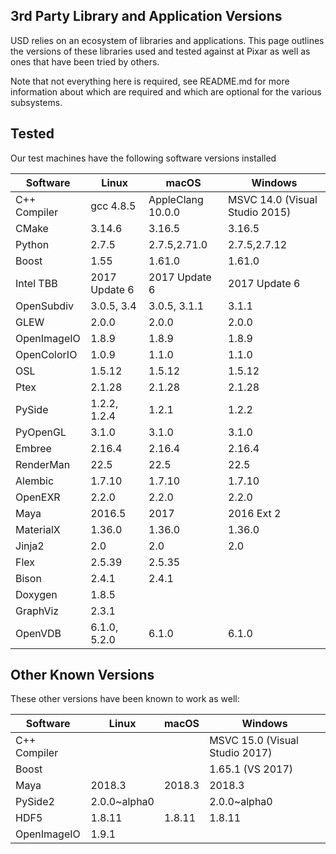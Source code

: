 3rd Party Library and Application Versions
------------------------------------------

USD relies on an ecosystem of libraries and applications.  This page outlines
the versions of these libraries used and tested against at Pixar as well as
ones that have been tried by others.

Note that not everything here is required, see README.md for more information
about which are required and which are optional for the various subsystems.

## Tested

Our test machines have the following software versions installed

| Software      | Linux        | macOS        | Windows      |
| ------------- | ------------ | ------------ | ------------ |
| C++ Compiler  | gcc 4.8.5    | AppleClang 10.0.0 | MSVC 14.0 (Visual Studio 2015) |
| CMake         | 3.14.6       | 3.16.5       | 3.16.5       |
| Python        | 2.7.5        | 2.7.5,2.71.0 | 2.7.5,2.7.12 |
| Boost         | 1.55         | 1.61.0       | 1.61.0       |
| Intel TBB     | 2017 Update 6 | 2017 Update 6 | 2017 Update 6 |
| OpenSubdiv    | 3.0.5, 3.4   | 3.0.5, 3.1.1 | 3.1.1        |
| GLEW          | 2.0.0        | 2.0.0        | 2.0.0        |
| OpenImageIO   | 1.8.9        | 1.8.9        | 1.8.9        |
| OpenColorIO   | 1.0.9        | 1.1.0        | 1.1.0        |
| OSL           | 1.5.12       | 1.5.12       | 1.5.12       |
| Ptex          | 2.1.28       | 2.1.28       | 2.1.28       |
| PySide        | 1.2.2, 1.2.4 | 1.2.1        | 1.2.2        |
| PyOpenGL      | 3.1.0        | 3.1.0        | 3.1.0        |
| Embree        | 2.16.4       | 2.16.4       | 2.16.4       |
| RenderMan     | 22.5         | 22.5         | 22.5         |
| Alembic       | 1.7.10       | 1.7.10       | 1.7.10       |
| OpenEXR       | 2.2.0        | 2.2.0        | 2.2.0        |
| Maya          | 2016.5       | 2017         | 2016 Ext 2   |
| MaterialX     | 1.36.0       | 1.36.0       | 1.36.0       |
| Jinja2        | 2.0          | 2.0          | 2.0          |
| Flex          | 2.5.39       | 2.5.35       |              |
| Bison         | 2.4.1        | 2.4.1        |              |
| Doxygen       | 1.8.5        |              |              |
| GraphViz      | 2.3.1        |              |              |
| OpenVDB       | 6.1.0, 5.2.0 | 6.1.0        | 6.1.0        |

## Other Known Versions

These other versions have been known to work as well:

| Software      | Linux        | macOS        | Windows      |
| ------------- | ------------ | ------------ | ------------ |
| C++ Compiler  |              |              | MSVC 15.0 (Visual Studio 2017) |
| Boost         |              |              | 1.65.1 (VS 2017) |
| Maya          | 2018.3       | 2018.3       | 2018.3       |
| PySide2       | 2.0.0~alpha0 |              | 2.0.0~alpha0 |
| HDF5          | 1.8.11       | 1.8.11       | 1.8.11       |
| OpenImageIO   | 1.9.1        |              |              |
